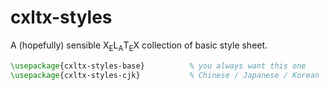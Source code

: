 cxltx-styles
============

A (hopefully) sensible X<sub>E</sub>L<sub>A</sub>T<sub>E</sub>X collection of basic style sheet.

````latex
\usepackage{cxltx-styles-base} 			% you always want this one
\usepackage{cxltx-styles-cjk} 			% Chinese / Japanese / Korean
````

